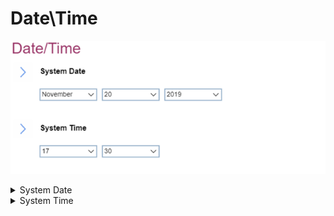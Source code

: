 # Date\Time #
![](./img/datetime.png)

<details><summary>System Date</summary>
Shows the currently set system date and can be changed. < Tab >, < Shift-Tab >, or < Enter > selects field.
Possible values:

1.	Currently set date
2.	MM/DD/YYYY:<br>
    a. MM – Months: January to December <br>
    b. DD – Date: 1 ~ 31 <br>
    c. YYYY – Year: 1980 ~ 2099 <br>

</details>

<details><summary>System Time</summary>
System Time	Shows the currently set system time and can be changed. <Tab>, <Shift-Tab>, or <Enter> selects field.
Possible values:

1.	Currently set date
2.	HH : MM : SS<br>
    a. HH - Hour:  00 ~ 23<br>
    b. MM - Minute:  00 ~ 59<br>
    c. SS - Second:  00 ~ 59<br>

</details>
